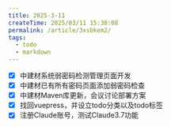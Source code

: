 ```yaml
---
title: 2025-3-11
createTime: 2025/03/11 15:38:08
permalink: /article/3xsbkem2/
tags:
  - todo
  - markdown
---
```


- [x] 中建材系统弱密码检测管理页面开发
- [x] 中建材已有所有密码页面添加弱密码检查
- [x] 中建材Maven库更新，会议讨论部署方案
- [x] 找回vuepress，并设立todo分类以及todo标签
- [x] 注册Claude账号，测试Claude3.7功能